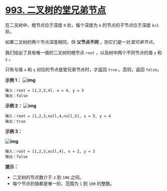# [993. 二叉树的堂兄弟节点](https://leetcode-cn.com/problems/cousins-in-binary-tree/)

在二叉树中，根节点位于深度 `0` 处，每个深度为 `k` 的节点的子节点位于深度 `k+1` 处。

如果二叉树的两个节点深度相同，但 **父节点不同** ，则它们是一对*堂兄弟节点*。

我们给出了具有唯一值的二叉树的根节点 `root` ，以及树中两个不同节点的值 `x` 和 `y` 。

只有与值 `x` 和 `y` 对应的节点是堂兄弟节点时，才返回 `true` 。否则，返回 `false`。

 

**示例 1：
![img](https://assets.leetcode-cn.com/aliyun-lc-upload/uploads/2019/02/16/q1248-01.png)**

```
输入：root = [1,2,3,4], x = 4, y = 3
输出：false
```

**示例 2：
![img](https://assets.leetcode-cn.com/aliyun-lc-upload/uploads/2019/02/16/q1248-02.png)**

```
输入：root = [1,2,3,null,4,null,5], x = 5, y = 4
输出：true
```

**示例 3：**

**![img](https://assets.leetcode-cn.com/aliyun-lc-upload/uploads/2019/02/16/q1248-03.png)**

```
输入：root = [1,2,3,null,4], x = 2, y = 3
输出：false
```

 

**提示：**

- 二叉树的节点数介于 `2` 到 `100` 之间。
- 每个节点的值都是唯一的、范围为 `1` 到 `100` 的整数。